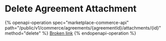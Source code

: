 # Delete Agreement Attachment

{% openapi-operation spec="marketplace-commerce-api" path="/public/v1/commerce/agreements/{agreementId}/attachments/{id}" method="delete" %}
[Broken link](broken-reference)
{% endopenapi-operation %}

